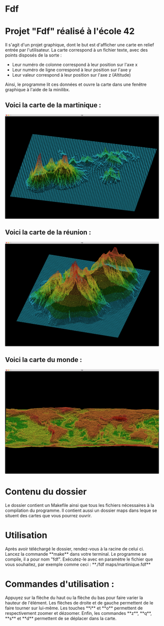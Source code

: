 # Fdf

<h1>Projet "Fdf" réalisé à l'école 42</h1>
Il s'agit d'un projet graphique, dont le but est d'afficher une carte en relief entrée par l'utilisateur. La carte correspond à un fichier texte, avec des points disposés de la sorte :
<ul>
	<li>Leur numéro de colonne correspond à leur position sur l'axe x</li>
	<li>Leur numéro de ligne correspond à leur position sur l'axe y</li>
	<li>Leur valeur correspond à leur position sur l'axe z (Altitude)</li>
</ul>
Ainsi, le programme lit ces données et ouvre la carte dans une fenêtre graphique à l'aide de la minilibx.
<h2>Voici la carte de la martinique :</h2>
<img src="images/Martinique.png">
<h2>Voici la carte de la réunion :</h2>
<img src="images/reunion.png">
<h2>Voici la carte du monde :</h2>
<img src="images/monde.png">
<h1>Contenu du dossier</h1>
Le dossier contient un Makefile ainsi que tous les fichiers nécessaires à la compilation du programme. Il contient aussi un dossier maps dans leque se situent des cartes que vous pourrez ouvrir.
<h1>Utilisation</h1>
Après avoir téléchargé le dossier, rendez-vous à la racine de celui ci. Lancez la commande **make** dans votre terminal. Le programme se compile, il a pour nom "fdf".
Exécutez-le avec en paramètre le fichier que vous souhaitez, par exemple comme ceci :
**./fdf maps/martinique.fdf**
<h1>Commandes d'utilisation :</h1>
Appuyez sur la flèche du haut ou la flèche du bas pour faire varier la hauteur de l'élément. Les flèches de droite et de gauche permettent de le faire tourner sur lui-même.
Les touches **i** et **o** permettent de respectivement zoomer et dézoomer.
Enfin, les commandes **z**, **q**, **s** et **d** permettent de se déplacer dans la carte.